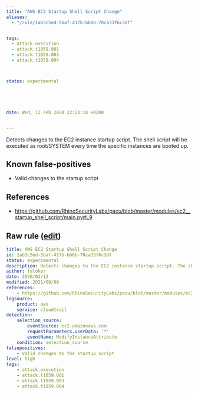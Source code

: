 ```yaml
---
title: "AWS EC2 Startup Shell Script Change"
aliases:
  - "/rule/1ab3c5ed-5baf-417b-bb6b-78ca33f6c3df"


tags:
  - attack.execution
  - attack.t1059.001
  - attack.t1059.003
  - attack.t1059.004



status: experimental





date: Wed, 12 Feb 2020 22:23:18 +0200


---
```


Detects changes to the EC2 instance startup script. The shell script will be executed as root/SYSTEM every time the specific instances are booted up.

<!--more-->


## Known false-positives

* Valid changes to the startup script



## References

* https://github.com/RhinoSecurityLabs/pacu/blob/master/modules/ec2__startup_shell_script/main.py#L9


## Raw rule ([edit](https://github.com/SigmaHQ/sigma/edit/master/rules/cloud/aws/aws_ec2_startup_script_change.yml))
```yaml
title: AWS EC2 Startup Shell Script Change
id: 1ab3c5ed-5baf-417b-bb6b-78ca33f6c3df
status: experimental
description: Detects changes to the EC2 instance startup script. The shell script will be executed as root/SYSTEM every time the specific instances are booted up.
author: faloker
date: 2020/02/12
modified: 2021/08/09
references:
    - https://github.com/RhinoSecurityLabs/pacu/blob/master/modules/ec2__startup_shell_script/main.py#L9
logsource:
    product: aws
    service: cloudtrail
detection:
    selection_source:
        eventSource: ec2.amazonaws.com
        requestParameters.userData: '*'
        eventName: ModifyInstanceAttribute
    condition: selection_source
falsepositives:
    - Valid changes to the startup script
level: high
tags:
    - attack.execution
    - attack.t1059.001
    - attack.t1059.003
    - attack.t1059.004

```
